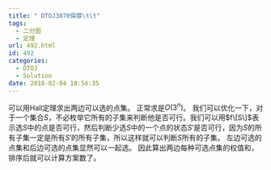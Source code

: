 ```yaml
---
title: " DTOJ3070保镖\t\t"
tags:
  - 二分图
  - 定理
url: 492.html
id: 492
categories:
  - DTOJ
  - Solution
date: 2018-02-04 18:54:35
---
```


可以用Hall定理求出两边可以选的点集。 正常求是$O(3^n)$。 我们可以优化一下，对于一个集合$S$，不必枚举它所有的子集来判断他是否可行。我们可以用$f\[S\]$表示选$S$中的点是否可行，然后判断少选$S$中的一个点的状态$S'$是否可行，因为$S$的所有子集一定是所有$S'$的所有子集，所以这样就可以判断$S$所有的子集。 左边可选的点集和后边可选的点集显然可以一起选。 因此算出两边每种可选点集的权值和，排序后就可以计算方案数了。